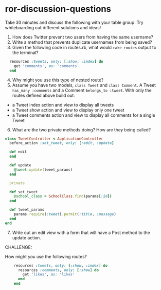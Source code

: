 # ror-discussion-questions

Take 30 minutes and discuss the following with your table group. Try whiteboarding out different solutions and ideas!

1. How does Twitter prevent two users from having the same username?
2. Write a method that prevents duplicate usernames from being saved?
3. Given the following code in routes.rb, what would `rake routes` output to the terminal?

```ruby
  resources :tweets, only: [:show, :index] do
    get 'comments', as: 'comments'
  end
```

4. Why might you use this type of nested route?
5. Assume you have two models, `class Tweet` and `class Comment`. A Tweet `has_many :comments` and a Comment `belongs_to :tweet`. With only the routes defined above build out:
  * a Tweet index action and view to display all tweets
  * a Tweet show action and view to display only one tweet 
  * a Tweet comments action and view to display all comments for a single Tweet
6. What are the two private methods doing? How are they being called?

```ruby
class TweetController < ApplicationController
  before_action :set_tweet, only: [:edit, :update]

  def edit
  end

  def update
    @tweet.update(tweet_params)
  end

  private

  def set_tweet
    @school_class = SchoolClass.find(params[:id])
  end

  def tweet_params
    params.require(:tweet).permit(:title, :message)
  end
end
```

7. Write out an edit view with a form that will have a Post method to the update action.

CHALLENGE:

How might you use the following routes?

```ruby
    resources :tweets, only: [:show, :index] do
      resources :comments, only: [:show] do
        get 'likes', as: 'likes'
      end
    end
```
